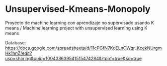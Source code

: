 # Unsupervised-Kmeans-Monopoly
Proyecto de machine learning con aprendizaje no supervisado usando K means / Machine learning project with unsupervised learning using K means

Database: https://docs.google.com/spreadsheets/d/11cPGfN7KdELnCWqr_KcekNUrgmHk1hnZ/edit?usp=sharing&ouid=100433639541515474284&rtpof=true&sd=true
